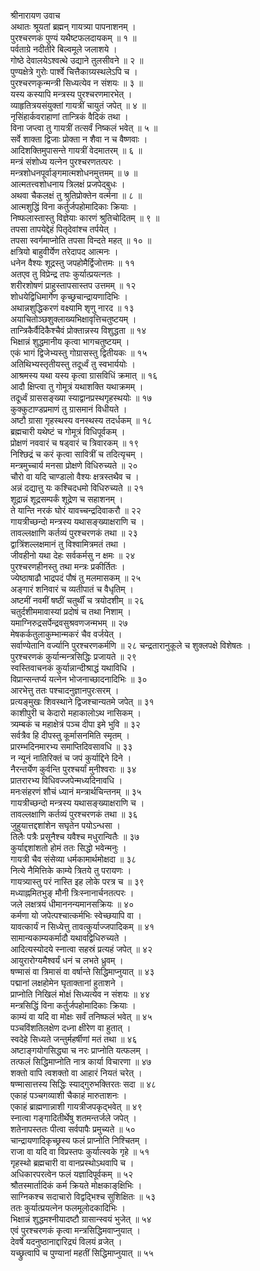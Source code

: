 श्रीनारायण उवाच  
अथातः श्रूयतां ब्रह्मन् गायत्र्या पापनाशनम् ।  
पुरश्चरणकं पुण्यं यथैष्टफलदायकम् ॥ १ ॥  
पर्वताग्रे नदीतीरे बिल्वमूले जलाशये ।  
गोष्ठे देवालयेऽश्वत्थे उद्याने तुलसीवने ॥ २ ॥  
पुण्यक्षेत्रे गुरोः पार्श्वे चित्तैकाग्र्यस्थलेऽपि च ।  
पुरश्चरणकृन्मन्त्री सिध्यत्येव न संशयः ॥ ३ ॥  
यस्य कस्यापि मन्त्रस्य पुरश्चरणमारभेत् ।  
व्याहृतित्रयसंयुक्तां गायत्रीं चायुतं जपेत् ॥ ४ ॥  
नृसिंहार्कवराहाणां तान्त्रिकं वैदिकं तथा ।  
विना जप्त्वा तु गायत्रीं तत्सर्वं निष्कलं भवेत् ॥ ५ ॥  
सर्वे शाक्ता द्विजाः प्रोक्ता न शैवा न च वैष्णवाः ।  
आदिशक्तिमुपासन्ते गायत्रीं वेदमातरम् ॥ ६ ॥  
मन्त्रं संशोध्य यत्नेन पुरश्चरणतत्परः ।  
मन्त्रशोधनपूर्वाङ्‌गमात्मशोधनमुत्तमम् ॥ ७ ॥  
आत्मतत्त्वशोधनाय त्रिलक्षं प्रजपेद्‌बुधः ।  
अथवा चैकलक्षं तु श्रुतिप्रोक्तेन वर्त्मना ॥ ८ ॥  
आत्मशुद्धिं विना कर्तुर्जपहोमादिकाः क्रियाः ।  
निष्फलास्तास्तु विज्ञेयाः कारणं श्रुतिचोदितम् ॥ ९ ॥  
तपसा तापयेद्देहं पितृदेवांश्च तर्पयेत् ।  
तपसा स्वर्गमाप्नोति तपसा विन्दते महत् ॥ १० ॥  
क्षत्रियो बाहुवीर्येण तरेदापद आत्मनः ।  
धनेन वैश्यः शूद्रस्तु जपहोमैर्द्विजोत्तमः ॥ ११  
अतएव तु विप्रेन्द्र तपः कुर्यात्प्रयत्नतः ।  
शरीरशोषणं प्राहुस्तापसास्तप उत्तमम् ॥ १२  
शोधयेद्विधिमार्गेण कृच्छ्रचान्द्रायणादिभिः ।  
अथान्नशुद्धिकरणं वक्ष्यामि शृणु नारद ॥ १३  
अयाचितोञ्छशुक्लाख्यभिक्षावृत्तिचतुष्टयम् ।  
तान्त्रिकैर्वैदिकैश्चैवं प्रोक्तान्नस्य विशुद्धता ॥ १४  
भिक्षान्नं शुद्धमानीय कृत्वा भागचतुष्टयम् ।  
एकं भागं द्विजेभ्यस्तु गोग्रासस्तु द्वितीयकः ॥ १५  
अतिथिभ्यस्तृतीयस्तु तदूर्ध्वं तु स्वभार्ययोः ।  
आश्रमस्य यथा यस्य कृत्वा ग्रासविधिं क्रमात् ॥ १६  
आदौ क्षिप्त्वा तु गोमूत्रं यथाशक्ति यथाक्रमम् ।  
तदूर्ध्वं ग्राससङ्ख्या स्याद्वानप्रस्थगृहस्थयोः ॥ १७  
कुक्कुटाण्डप्रमाणं तु ग्रासमानं विधीयते ।  
अष्टौ ग्रासा गृहस्थस्य वनस्थस्य तदर्धकम् ॥ १८  
ब्रह्मचारी यथेष्टं च गोमूत्रं विधिपूर्वकम् ।  
प्रोक्षणं नववारं च षड्वारं च त्रिवारकम् ॥ १९  
निश्छिद्रं च करं कृत्वा सावित्रीं च तदित्यृचम् ।  
मन्त्रमुच्चार्य मनसा प्रोक्षणे विधिरुच्यते ॥ २०  
चौरो वा यदि चाण्डालो वैश्यः क्षत्रस्तथैव च ।  
अन्नं दद्यात्तु यः कश्चिदधमो विधिरुच्यते ॥ २१  
शूद्रान्नं शूद्रसम्पर्कं शूद्रेण च सहाशनम् ।  
ते यान्ति नरकं घोरं यावच्चन्द्रदिवाकरौ ॥ २२  
गायत्रीच्छन्दो मन्त्रस्य यथासङ्ख्याक्षराणि च ।  
तावल्लक्षाणि कर्तव्यं पुरश्चरणकं तथा ॥ २३  
द्वात्रिंशल्लक्षमानं तु विश्वामित्रमतं तथा ।  
जीवहीनो यथा देहः सर्वकर्मसु न क्षमः ॥ २४  
पुरश्चरणहीनस्तु तथा मन्त्रः प्रकीर्तितः ।  
ज्येष्ठाषाढौ भाद्रपदं पौषं तु मलमासकम् ॥ २५  
अङ्‌गारं शनिवारं च व्यतीपातं च वैधृतिम् ।  
अष्टमीं नवमीं षष्ठीं चतुर्थीं च त्रयोदशीम् ॥ २६  
चतुर्दशीममावास्यां प्रदोषं च तथा निशाम् ।  
यमाग्निरुद्रसर्पेन्द्रवसुश्रवणजन्मभम् ॥ २७  
मेषकर्कतुलाकुम्भान्मकरं चैव वर्जयेत् ।  
सर्वाण्येतानि वर्ज्यानि पुरश्चरणकर्मणि ॥ २८
चन्द्रतारानुकूले च शुक्लपक्षे विशेषतः ।  
पुरश्चरणकं कुर्यान्मन्त्रसिद्धिः प्रजायते ॥ २९  
स्वस्तिवाचनकं कुर्यान्नान्दीश्राद्धं यथाविधि ।  
विप्रान्सन्तर्प्य यत्नेन भोजनाच्छादनादिभिः ॥ ३०  
आरभेत्तु ततः पश्चादनुज्ञानपुरःसरम् ।  
प्रत्यङ्‌मुखः शिवस्थाने द्विजश्चान्यतमे जपेत् ॥ ३१  
काशीपुरी च केदारो महाकालोऽथ नासिकम् ।  
त्र्यम्बकं च महाक्षेत्रं पञ्च दीपा इमे भुवि ॥ ३२  
सर्वत्रैव हि दीपस्तु कूर्मासनमिति स्मृतम् ।  
प्रारम्भदिनमारभ्य समाप्तिदिवसावधि ॥ ३३  
न न्यूनं नातिरिक्तं च जपं कुर्याद्दिने दिने ।  
नैरन्तर्येण कुर्वन्ति पुरश्चर्यां मुनीश्वराः ॥ ३४  
प्रातरारभ्य विधिवज्जपेन्मध्यदिनावधि ।  
मनःसंहरणं शौचं ध्यानं मन्त्रार्थचिन्तनम् ॥ ३५  
गायत्रीच्छन्दो मन्त्रस्य यथासङ्ख्याक्षराणि च ।  
तावल्लक्षाणि कर्तव्यं पुरश्चरणकं तथा ॥ ३६  
जुहुयात्तद्दशांशेन सघृतेन पयोऽन्धसा ।  
तिलैः पत्रैः प्रसूनैश्च यवैश्च मधुरान्वितैः ॥ ३७  
कुर्याद्दशांशतो होमं ततः सिद्धो भवेन्मनुः ।  
गायत्री चैव संसेव्या धर्मकामार्थमोक्षदा ॥ ३८  
नित्ये नैमित्तिके काम्ये त्रितये तु परायणः ।  
गायत्र्यास्तु परं नास्ति इह लोके परत्र च ॥ ३९  
मध्याह्नमितभुङ्‌ मौनी त्रिःस्नानार्चनतत्परः ।  
जले लक्षत्रयं धीमाननन्यमानसक्रियः ॥ ४०  
कर्मणा यो जपेत्पश्चात्कर्मभिः स्वेच्छयापि वा ।  
यावत्कार्यं न सिध्येत्तु तावत्कुर्याज्जपादिकम् ॥ ४१  
सामान्यकाम्यकर्मादौ यथावद्विधिरुच्यते ।  
आदित्यस्योदये स्नात्वा सहस्रं प्रत्यहं जपेत् ॥ ४२  
आयुरारोग्यमैश्वर्यं धनं च लभते ध्रुवम् ।  
षण्मासं वा त्रिमासं वा वर्षान्ते सिद्धिमाप्नुयात् ॥ ४३  
पद्मानां लक्षहोमेन घृताक्तानां हुताशने ।  
प्राप्नोति निखिलं मोक्षं सिध्यत्येव न संशयः ॥ ४४  
मन्त्रसिद्धिं विना कर्तुर्जपहोमादिकाः क्रियाः ।  
काम्यं वा यदि वा मोक्षः सर्वं तनिष्फलं भवेत् ॥ ४५  
पञ्चविंशतिलक्षेण दध्ना क्षीरेण वा हुतात् ।  
स्वदेहे सिध्यते जन्तुर्महर्षीणां मतं तथा ॥ ४६  
अष्टाङ्‌गयोगसिद्ध्या च नरः प्राप्नोति यत्फलम् ।  
तत्फलं सिद्धिमाप्नोति नात्र कार्या विचारणा ॥ ४७  
शक्तो वापि त्वशक्तो वा आहारं नियतं चरेत् ।  
षण्मासात्तस्य सिद्धिः स्याद्‌गुरुभक्तिरतः सदा ॥ ४८  
एकाहं पञ्चगव्याशी चैकाहं मारुताशनः ।  
एकाहं ब्राह्मणान्नाशी गायत्रीजपकृद्भवेत् ॥ ४९  
स्नात्वा गङ्‌गादितीर्थेषु शतमन्तर्जले जपेत् ।  
शतेनापस्ततः पीत्वा सर्वपापैः प्रमुच्यते ॥ ५०  
चान्द्रायणादिकृच्छ्रस्य फलं प्राप्नोति निश्चितम् ।  
राजा वा यदि वा विप्रस्तपः कुर्यात्स्वके गृहे ॥ ५१  
गृहस्थो ब्रह्मचारी वा वानप्रस्थोऽथवापि च ।  
अधिकारपरत्वेन फलं यज्ञादिपूर्वकम् ॥ ५२  
श्रौतस्मार्तादिकं कर्म क्रियते मोक्षकाङ्‌क्षिभिः ।  
साग्निकश्च सदाचारो विद्वद्भिश्च सुशिक्षितः ॥ ५३  
ततः कुर्यात्प्रयत्नेन फलमूलोदकादिभिः ।  
भिक्षान्नं शुद्धमश्नीयादष्टौ ग्रासान्स्वयं भुजेत् ॥ ५४  
एवं पुरश्चरणकं कृत्वा मन्त्रसिद्धिमवाप्नुयात् ।  
देवर्षे यदनुष्ठानाद्दारिद्र्यं विलयं व्रजेत् ।  
यच्छ्रुत्वापि च पुण्यानां महतीं सिद्धिमाप्नुयात् ॥ ५५
